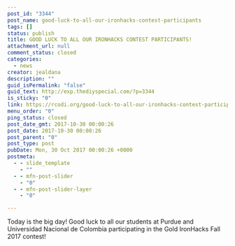 ```yaml
---
post_id: "3344"
post_name: good-luck-to-all-our-ironhacks-contest-participants
tags: []
status: publish
title: GOOD LUCK TO ALL OUR IRONHACKS CONTEST PARTICIPANTS!
attachment_url: null
comment_status: closed
categories:
  - news
creator: jealdana
description: ""
guid_isPermalink: "false"
guid_text: http://exp.thediyspecial.com/?p=3344
is_sticky: "0"
link: https://rcodi.org/good-luck-to-all-our-ironhacks-contest-participants/
menu_order: "0"
ping_status: closed
post_date_gmt: 2017-10-30 00:00:26
post_date: 2017-10-30 00:00:26
post_parent: "0"
post_type: post
pubDate: Mon, 30 Oct 2017 00:00:26 +0000
postmeta:
  - - slide_template
    - ""
  - - mfn-post-slider
    - "0"
  - - mfn-post-slider-layer
    - "0"

---
```

Today is the big day! Good luck to all our students at Purdue and Universidad Nacional de Colombia participating in the Gold IronHacks Fall 2017 contest!
